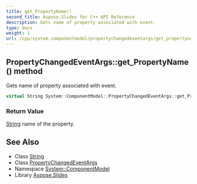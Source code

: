 ```yaml
---
title: get_PropertyName()
second_title: Aspose.Slides for C++ API Reference
description: Gets name of property associated with event.
type: docs
weight: 1
url: /cpp/system.componentmodel/propertychangedeventargs/get_propertyname/
---
```

## PropertyChangedEventArgs::get_PropertyName() method


Gets name of property associated with event.

```cpp
virtual String System::ComponentModel::PropertyChangedEventArgs::get_PropertyName()
```


### Return Value

[String](../../../system/string/) name of the property.

## See Also

* Class [String](../../system/string/)
* Class [PropertyChangedEventArgs](./)
* Namespace [System::ComponentModel](../)
* Library [Aspose.Slides](../../)